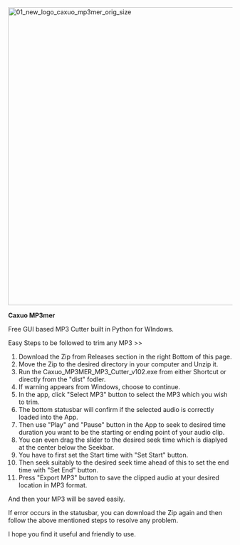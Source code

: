 
<img width="670" height="670" alt="01_new_logo_caxuo_mp3mer_orig_size" src="https://github.com/user-attachments/assets/dabf41ff-4d90-48e7-9b32-d0bd7e678eeb" />

**Caxuo MP3mer**

Free GUI based MP3 Cutter built in Python for WIndows.

Easy Steps to be followed to trim any MP3 >>

1. Download the Zip from Releases section in the right Bottom of this page.
2. Move the Zip to the desired directory in your computer and Unzip it.
3. Run the Caxuo_MP3MER_MP3_Cutter_v102.exe from either Shortcut or directly from the "dist" fodler.
4. If warning appears from Windows, choose to continue.
5. In the app, click "Select MP3" button to select the MP3 which you wish to trim.
6. The bottom statusbar will confirm if the selected audio is correctly loaded into the App.
7. Then use "Play" and "Pause" button in the App to seek to desired time duration you want to be the starting or ending point of your audio clip.
8. You can even drag the slider to the desired seek time which is diaplyed at the center below the Seekbar.
9. You have to first set the Start time with "Set Start" button.
10. Then seek suitably to the desired seek time ahead of this to set the end time with "Set End" button.
11. Press "Export MP3" button to save the clipped audio at your desired location in MP3 format.

And then your MP3 will be saved easily.

If error occurs in the statusbar, you can download the Zip again and then follow the above mentioned steps to resolve any problem.

I hope you find it useful and friendly to use.

